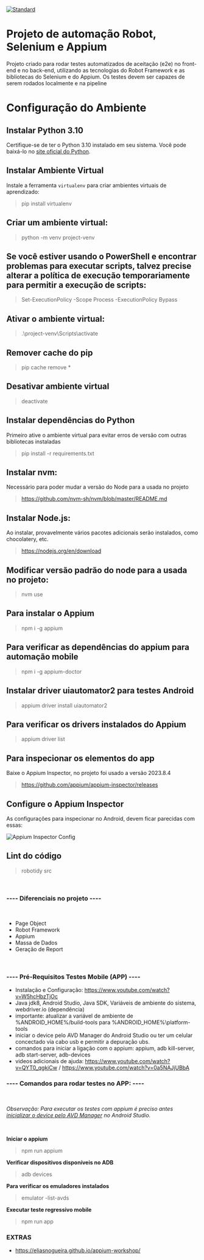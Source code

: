 [![Standard](https://github.com/MiPolucena/Cinemark/actions/workflows/standard.yaml/badge.svg)](https://github.com/MiPolucena/Cinemark/actions/workflows/standard.yaml)


# Projeto de automação Robot, Selenium e Appium
Projeto criado para rodar testes automatizados de aceitação (e2e) no front-end e no back-end, utilizando as tecnologias do Robot Framework e as bibliotecas do Selenium e do Appium. Os testes devem ser capazes de serem rodados localmente e na pipeline

# Configuração do Ambiente

## Instalar Python 3.10

Certifique-se de ter o Python 3.10 instalado em seu sistema. Você pode baixá-lo no [site oficial do Python](https://www.python.org/).

## Instalar Ambiente Virtual

Instale a ferramenta `virtualenv` para criar ambientes virtuais de aprendizado:

> pip install virtualenv

## Criar um ambiente virtual:
> python -m venv project-venv

## Se você estiver usando o PowerShell e encontrar problemas para executar scripts, talvez precise alterar a política de execução temporariamente para permitir a execução de scripts:
> Set-ExecutionPolicy -Scope Process -ExecutionPolicy Bypass

## Ativar o ambiente virtual:
> .\project-venv\Scripts\activate

## Remover cache do pip
> pip cache remove *

## Desativar ambiente virtual
> deactivate

## Instalar dependências do Python
Primeiro ative o ambiente virtual para evitar erros de versão com outras bibliotecas instaladas
> pip install -r requirements.txt

## Instalar nvm:
Necessário para poder mudar a versão do Node para a usada no projeto
> https://github.com/nvm-sh/nvm/blob/master/README.md

## Instalar Node.js:
Ao instalar, provavelmente vários pacotes adicionais serão instalados, como chocolatery, etc.
> https://nodejs.org/en/download

## Modificar versão padrão do node para a usada no projeto:
> nvm use

## Para instalar o Appium
> npm i -g appium

## Para verificar as dependências do appium para automação mobile
> npm i -g appium-doctor

## Instalar driver uiautomator2 para testes Android
> appium driver install uiautomator2

## Para verificar os drivers instalados do Appium
> appium driver list

## Para inspecionar os elementos do app
Baixe o Appium Inspector, no projeto foi usado a versão 2023.8.4
> https://github.com/appium/appium-inspector/releases

## Configure o Appium Inspector
As configurações para inspecionar no Android, devem ficar parecidas com essas:

<img src="./documentation/inspector.png" alt="Appium Inspector Config" />

## Lint do código
> robotidy src

<br/>

### ---- Diferenciais no projeto ----
<br/>

- Page Object
- Robot Framework
- Appium
- Massa de Dados
- Geração de Report

<br/>

### ---- Pré-Requisitos Testes Mobile (APP) ----
- Instalação e Configuração: https://www.youtube.com/watch?v=W5hcHbzTjOc
- Java jdk8, Android Studio, Java SDK, Variáveis de ambiente do sistema, webdriver.io (dependência)
- importante: atualizar a variável de ambiente de %ANDROID_HOME%/build-tools para %ANDROID_HOME%\platform-tools
- iniciar o device pelo AVD Manager do Android Studio ou ter um celular concectado via cabo usb e permitir a depuração ubs.
- comandos para iniciar a ligação com o appium: appium, adb kill-server, adb start-server, adb-devices
- videos adicionais de ajuda: https://www.youtube.com/watch?v=QYT0_qgkiCw / https://www.youtube.com/watch?v=0a5NAJjUBbA

### ---- Comandos para rodar testes no APP: ----

<br/>

*Observação: Para executar os testes com appium é preciso antes <u>inicializar o device pelo AVD Manager</u> no Android Studio.*

<br/>

**Iniciar o appium**
> npm run appium

**Verificar dispositivos disponíveis no ADB**
> adb devices

**Para verificar os emuladores instalados**
> emulator -list-avds

**Executar teste regressivo mobile**
> npm run app

### EXTRAS
- https://eliasnogueira.github.io/appium-workshop/
